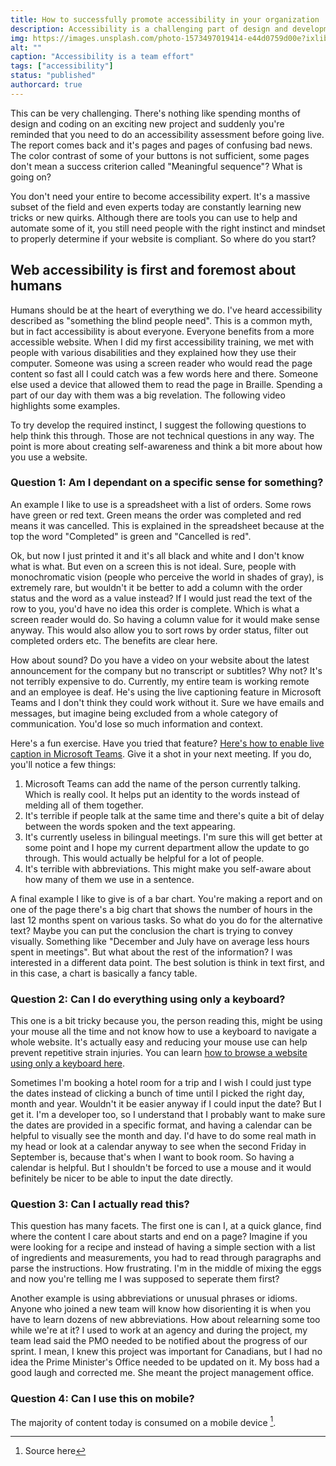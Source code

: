 ```yaml
---
title: How to successfully promote accessibility in your organization
description: Accessibility is a challenging part of design and development. It often feels like an arbitrary set of rules that stand in the way of exciting design and innovation. There's also a legal component and most developers are not lawyers. So how do you successfully promote its principles?
img: https://images.unsplash.com/photo-1573497019414-e44d0759d00e?ixlib=rb-1.2.1&ixid=MnwxMjA3fDB8MHxwaG90by1wYWdlfHx8fGVufDB8fHx8&auto=format&fit=crop&w=1770&q=80
alt: ""
caption: "Accessibility is a team effort"
tags: ["accessibility"]
status: "published"
authorcard: true
---
```


This can be very challenging. There's nothing like spending months of design and coding on an exciting new project and suddenly you're reminded that you need to do an accessibility assessment before going live. The report comes back and it's pages and pages of confusing bad news. The color contrast of some of your buttons is not sufficient, some pages don't mean a success criterion called "Meaningful sequence"? What is going on?

You don't need your entire to become accessibility expert. It's a massive subset of the field and even experts today are constantly learning new tricks or new quirks. Although there are tools you can use to help and automate some of it, you still need people with the right instinct and mindset to properly determine if your website is compliant. So where do you start?

## Web accessibility is first and foremost about humans

Humans should be at the heart of everything we do. I've heard accessibility described as "something the blind people need". This is a common myth, but in fact accessibility is about everyone. Everyone benefits from a more accessible website. When I did my first accessibility training, we met with people with various disabilities and they explained how they use their computer. Someone was using a screen reader who would read the page content so fast all I could catch was a few words here and there. Someone else used a device that allowed them to read the page in Braille. Spending a part of our day with them was a big revelation. The following video highlights some examples.

<youtube-embed url="https://www.youtube.com/embed/3f31oufqFSM"></youtube-embed>

To try develop the required instinct, I suggest the following questions to help think this through. Those are not technical questions in any way. The point is more about creating self-awareness and think a bit more about how you use a website.

### Question 1: Am I dependant on a specific sense for something?

An example I like to use is a spreadsheet with a list of orders. Some rows have green or red text. Green means the order was completed and red means it was cancelled. This is explained in the spreadsheet because at the top the word "Completed" is green and "Cancelled is red".

Ok, but now I just printed it and it's all black and white and I don't know what is what. But even on a screen this is not ideal. Sure, people with monochromatic vision (people who perceive the world in shades of gray), is extremely rare, but wouldn't it be better to add a column with the order status and the word as a value instead? If I would just read the text of the row to you, you'd have no idea this order is complete. Which is what a screen reader would do. So having a column value for it would make sense anyway. This would also allow you to sort rows by order status, filter out completed orders etc. The benefits are clear here.

How about sound? Do you have a video on your website about the latest announcement for the company but no transcript or subtitles? Why not? It's not terribly expensive to do. Currently, my entire team is working remote and an employee is deaf. He's using the live captioning feature in Microsoft Teams and I don't think they could work without it. Sure we have emails and messages, but imagine being excluded from a whole category of communication. You'd lose so much information and context.

Here's a fun exercise. Have you tried that feature? [Here's how to enable live caption in Microsoft Teams](https://support.microsoft.com/en-us/office/use-live-captions-in-a-teams-meeting-4be2d304-f675-4b57-8347-cbd000a21260). Give it a shot in your next meeting. If you do, you'll notice a few things:

1. Microsoft Teams can add the name of the person currently talking. Which is really cool. It helps put an identity to the words instead of melding all of them together.
2. It's terrible if people talk at the same time and there's quite a bit of delay between the words spoken and the text appearing.
3. It's currently useless in bilingual meetings. I'm sure this will get better at some point and I hope my current department allow the update to go through. This would actually be helpful for a lot of people.
4. It's terrible with abbreviations. This might make you self-aware about how many of them we use in a sentence.

A final example I like to give is of a bar chart. You're making a report and on one of the page there's a big chart that shows the number of hours in the last 12 months spent on various tasks. So what do you do for the alternative text? Maybe you can put the conclusion the chart is trying to convey visually. Something like "December and July have on average less hours spent in meetings". But what about the rest of the information? I was interested in a different data point. The best solution is think in text first, and in this case, a chart is basically a fancy table.

### Question 2: Can I do everything using only a keyboard?

This one is a bit tricky because you, the person reading this, might be using your mouse all the time and not know how to use a keyboard to navigate a whole website. It's actually easy and reducing your mouse use can help prevent repetitive strain injuries. You can learn [how to browse a website using only a keyboard here](https://www.accessibility-developer-guide.com/knowledge/keyboard-only/browsing-websites/).

Sometimes I'm booking a hotel room for a trip and I wish I could just type the dates instead of clicking a bunch of time until I picked the right day, month and year. Wouldn't it be easier anyway if I could input the date? But I get it. I'm a developer too, so I understand that I probably want to make sure the dates are provided in a specific format, and having a calendar can be helpful to visually see the month and day. I'd have to do some real math in my head or look at a calendar anyway to see when the second Friday in September is, because that's when I want to book room. So having a calendar is helpful. But I shouldn't be forced to use a mouse and it would befinitely be nicer to be able to input the date directly.

### Question 3: Can I actually read this?

This question has many facets. The first one is can I, at a quick glance, find where the content I care about starts and end on a page? Imagine if you were looking for a recipe and instead of having a simple section with a list of ingredients and measurements, you had to read through paragraphs and parse the instructions. How frustrating. I'm in the middle of mixing the eggs and now you're telling me I was supposed to seperate them first?

Another example is using abbreviations or unusual phrases or idioms. Anyone who joined a new team will know how disorienting it is when you have to learn dozens of new abbreviations. How about relearning some too while we're at it? I used to work at an agency and during the project, my team lead said the PMO needed to be notified about the progress of our sprint. I mean, I knew this project was important for Canadians, but I had no idea the Prime Minister's Office needed to be updated on it. My boss had a good laugh and corrected me. She meant the project management office.

### Question 4: Can I use this on mobile?

The majority of content today is consumed on a mobile device [^1].

[^1]: Source here
